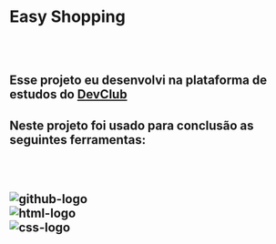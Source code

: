 <h1>Easy Shopping</h1>
<br>
<br>
<h2>Esse projeto eu desenvolvi na plataforma de estudos do <a href="http://rodolfomori.com.br/devclub">DevClub</a><h2>
<h2>Neste projeto foi usado para conclusão as seguintes ferramentas:<h2/>
<br>
<br>
<img src="https://img.shields.io/badge/GitHub-100000?style=for-the-badge&logo=github&logoColor=white" alt="github-logo"/>
<br>
<img src="https://img.shields.io/badge/HTML-239120?style=for-the-badge&logo=html5&logoColor=white" alt="html-logo"/>
<br>
<img src="https://img.shields.io/badge/CSS-239120?&style=for-the-badge&logo=css3&logoColor=white" alt="css-logo"/>
